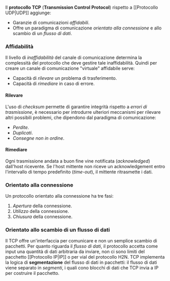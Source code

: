 Il **protocollo TCP** (**Transmission Control Protocol**) rispetto a [[Protocollo UDP|UDP]] aggiunge:
- Garanzie di comunicazioni *affidabili*.
- Offre un paradigma di comunicazione *orientato alla connessione* e allo scambio di un *flusso di dati*.

### Affidabilità
Il livello di *inaffidabilità* del canale di comunicazione determina la complessità del protocollo che deve gestire tale inaffidabilità.
Quindi per creare un canale di comunicazione "virtuale" affidabile serve:
- Capacità di *rilevare* un problema di trasferimento.
- Capacità di *rimediare* in caso di errore.

#### Rilevare
L'uso di *checksum* permette di garantire integrità rispetto a *errori di trasmissione*, è necessario per introdurre ulteriori meccanismi per rilevare altri possibili problemi, che dipendono dal paradigma di comunicazione:
- *Perdite*.
- *Duplicati*.
- *Consegne non in ordine*.

#### Rimediare
Ogni trasmissione andata a buon fine vine notificata (*acknowledged*) dall'host ricevente.
Se l'host mittente non riceve un acknowledgement entro l'intervallo di tempo predefinito (*time-out*), il mittente ritrasmette i dati.

### Orientato alla connessione
Un protocollo orientato alla connessione ha tre fasi:
1. *Apertura* della connessione.
2. *Utilizzo* della connessione.
3. *Chiusura* della connessione.

### Orientato allo scambio di un flusso di dati
Il TCP offre un'interfaccia per comunicare e non un semplice scambio di pacchetti.
Per quanto riguarda il *flusso di dati*, il protocollo accetta come input una quantità di dati arbitraria da inviare, non ci sono limiti del pacchetto [[Protocollo IP|IP]] o per vial del protocollo H2N.
TCP implementa la logica di **segmentazione** del flusso di dati in pacchetti: il flusso di dati viene separato in *segmenti*, i quali cono blocchi di dati che TCP invia a IP per costruire il pacchetto.
